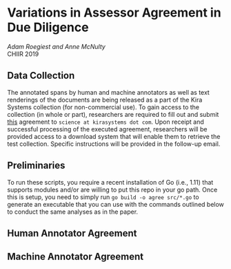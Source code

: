 # Variations in Assessor Agreement in Due Diligence
*Adam Roegiest and Anne McNulty*  
CHIIR 2019

## Data Collection
The annotated spans by human and machine annotators as well as text renderings of the documents are
being released as a part of the Kira Systems collection (for non-commercial use). To gain access to the collection (in whole or part), researchers are required to fill out and submit [this](https://kirasystems.com/files/Kira-Systems-Information-Release-Application.pdf) agreement to `science at kirasystems dot com`. Upon receipt and successful processing of the executed agreement, researchers will be provided access to a download system that will enable them to retrieve the test collection. Specific instructions will be provided in the follow-up email. 

## Preliminaries
To run these scripts, you require a recent installation of Go (i.e., 1.11) that supports modules and/or are willing to put this repo in your go path. Once this is setup, you need to simply 
run `go build -o agree src/*.go` to generate an executable that you can use  with the commands outlined below to conduct the same analyses as in the paper.

## Human Annotator Agreement

## Machine Annotator Agreement

